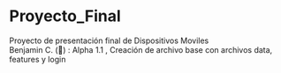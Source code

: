 # Proyecto_Final
Proyecto de presentación final de Dispositivos Moviles 
<br />Benjamin C. (&#x1F34E;) : Alpha 1.1 , Creación de archivo base con archivos data, features y login 

